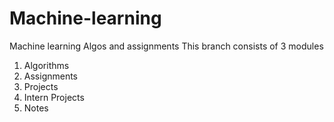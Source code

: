 # Machine-learning
Machine learning Algos and assignments
This branch consists of 3 modules
1. Algorithms
2. Assignments
3. Projects
4. Intern Projects
5. Notes
